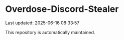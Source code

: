 # Overdose-Discord-Stealer

Last updated: 2025-06-16 08:33:57

This repository is automatically maintained.
